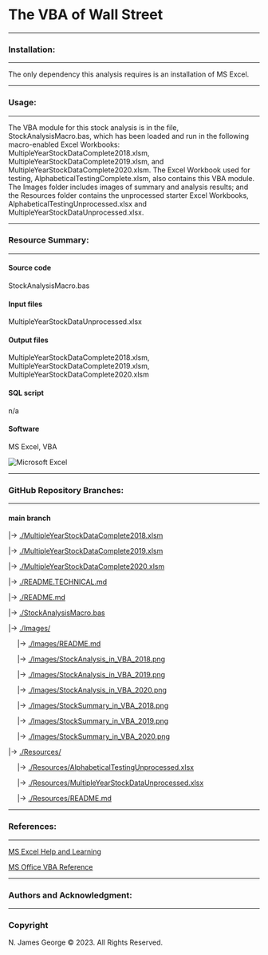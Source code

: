 # **The VBA of Wall Street**

----

### **Installation:**

----

The only dependency this analysis requires is an installation of MS Excel.

----

### **Usage:**

----

The VBA module for this stock analysis is in the file, StockAnalysisMacro.bas, which has been loaded and run in the following macro-enabled Excel Workbooks: MultipleYearStockDataComplete2018.xlsm, MultipleYearStockDataComplete2019.xlsm, and MultipleYearStockDataComplete2020.xlsm.  The Excel Workbook used for testing, AlphabeticalTestingComplete.xlsm, also contains this VBA module.  The Images folder includes images of summary and analysis results; and the Resources folder contains the unprocessed starter Excel Workbooks, AlphabeticalTestingUnprocessed.xlsx and MultipleYearStockDataUnprocessed.xlsx.

----

### **Resource Summary:**

----

#### **Source code**

StockAnalysisMacro.bas

#### **Input files**

MultipleYearStockDataUnprocessed.xlsx

#### **Output files**

MultipleYearStockDataComplete2018.xlsm, MultipleYearStockDataComplete2019.xlsm, MultipleYearStockDataComplete2020.xlsm

#### **SQL script**

n/a

#### **Software**

MS Excel, VBA

![Microsoft Excel](https://img.shields.io/badge/Microsoft_Excel-217346?style=for-the-badge&logo=microsoft-excel&logoColor=white)

----

### **GitHub Repository Branches:**

----

#### main branch 

|&rarr; [./MultipleYearStockDataComplete2018.xlsm](./MultipleYearStockDataComplete2018.xlsm)

|&rarr; [./MultipleYearStockDataComplete2019.xlsm](./MultipleYearStockDataComplete2019.xlsm)

|&rarr; [./MultipleYearStockDataComplete2020.xlsm](./MultipleYearStockDataComplete2020.xlsm)

|&rarr; [./README.TECHNICAL.md](./README.TECHNICAL.md)

|&rarr; [./README.md](./README.md)

|&rarr; [./StockAnalysisMacro.bas](./StockAnalysisMacro.bas)

|&rarr; [./Images/](./Images/)

  &emsp; |&rarr; [./Images/README.md](./Images/README.md)

  &emsp; |&rarr; [./Images/StockAnalysis_in_VBA_2018.png](./Images/StockAnalysis_in_VBA_2018.png)
  
  &emsp; |&rarr; [./Images/StockAnalysis_in_VBA_2019.png](./Images/StockAnalysis_in_VBA_2019.png)
  
  &emsp; |&rarr; [./Images/StockAnalysis_in_VBA_2020.png](./Images/StockAnalysis_in_VBA_2020.png)
  
  &emsp; |&rarr; [./Images/StockSummary_in_VBA_2018.png](./Images/StockSummary_in_VBA_2018.png)
  
  &emsp; |&rarr; [./Images/StockSummary_in_VBA_2019.png](./Images/StockSummary_in_VBA_2019.png)
  
  &emsp; |&rarr; [./Images/StockSummary_in_VBA_2020.png](./Images/StockSummary_in_VBA_2020.png)
  
|&rarr; [./Resources/](./Resources/)

  &emsp; |&rarr; [./Resources/AlphabeticalTestingUnprocessed.xlsx](./Resources/AlphabeticalTestingUnprocessed.xlsx)

  &emsp; |&rarr; [./Resources/MultipleYearStockDataUnprocessed.xlsx](./Resources/MultipleYearStockDataUnprocessed.xlsx)  

  &emsp; |&rarr; [./Resources/README.md](./Resources/README.md)

----

### **References:**

----

[MS Excel Help and Learning](https://support.microsoft.com/en-us/excel)

[MS Office VBA Reference](https://learn.microsoft.com/en-us/office/vba/api/overview/)

----

### **Authors and Acknowledgment:**

----

### Copyright

N. James George © 2023. All Rights Reserved.
